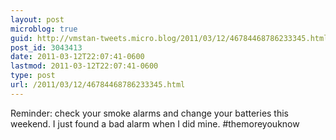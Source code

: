 ```yaml
---
layout: post
microblog: true
guid: http://vmstan-tweets.micro.blog/2011/03/12/46784468786233345.html
post_id: 3043413
date: 2011-03-12T22:07:41-0600
lastmod: 2011-03-12T22:07:41-0600
type: post
url: /2011/03/12/46784468786233345.html
---
```

Reminder: check your smoke alarms and change your batteries this weekend. I just found a bad alarm when I did mine. #themoreyouknow

